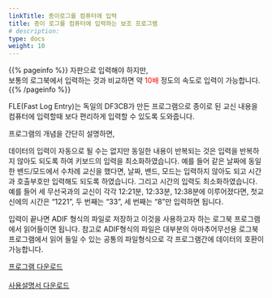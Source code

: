 ```yaml
---
linkTitle: 종이로그를 컴퓨터에 입력
title: 종이 로그를 컴퓨터에 입력하는 보조 프로그램
# description:
type: docs
weight: 10
---
```


{{% pageinfo %}}
자판으로 입력해야 하지만,<br>
보통의 로그북에서 입력하는 것과 비교하면 약 <span style="color:red">10배</span> 정도의 속도로 입력이 가능합니다.
{{% /pageinfo %}}

FLE(Fast Log Entry)는 독일의 DF3CB가 만든 프로그램으로 종이로 된 교신 내용을 컴퓨터에 입력할때 보다 편리하게 입력할 수 있도록 도와줍니다.

프로그램의 개념을 간단히 설명하면,

데이터의 입력이 자동으로 될 수는 없지만 동일한 내용이 반복되는 것은 입력을 반복하지 않아도 되도록 하여 키보드의 입력을 최소화하였습니다. 예를 들어 같은 날짜에 동일한 밴드/모드에서 수차례 교신을 했다면, 날짜, 밴드, 모드는 입력하지 않아도 되고 시간과 호출부호만 입력해도 되도록 하였습니다. 그리고 시간의 입력도 최소화하였습니다.  예를 들어 세 무선국과의 교신이 각각 12:21분, 12:33분, 12:38분에 이루어졌다면, 첫교신에의 시간은 “1221”, 두 번째는 “33”, 세 번째는 “8”만 입력하면 됩니다.

입력이 끝나면 ADIF 형식의 파일로 저장하고 이것을 사용하고자 하는 로그북 프로그램에서 읽어들이면 됩니다. 참고로 ADIF형식의 파일은 대부분의 아마추어무선용 로그북 프로그램에서 읽어 들일 수 있는 공통의 파일형식으로 각 프로그램간에 데이터의 호환이 가능합니다.

<div class="button_cont">
   <a class="example_d" href="/etc/img/FLE21Setup.exe">
    프로그램 다운로드
   </a>
</div>

<br>

<div class="button_cont">
   <a class="example_d" href="/etc/img/사용설명서.pdf">
    사용설명서 다운로드
   </a>
</div>